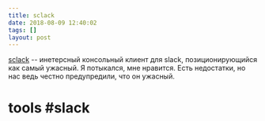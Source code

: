 ```yaml
---
title: sclack
date: 2018-08-09 12:40:02
tags: []
layout: post
---
```


[sclack](https://github.com/haskellcamargo/sclack) -- инетерсный консольный клиент для slack, позиционирующийся как самый ужасный. Я потыкался, мне нравится. Есть недостатки, но нас ведь честно предупредили, что он ужасный.

# tools #slack
